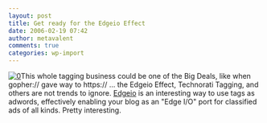 ```yaml
---
layout: post
title: Get ready for the Edgeio Effect
date: 2006-02-19 07:42
author: metavalent
comments: true
categories: wp-import
---
```

<!--Lead Photo --><a href="https://www.edgeio.com/"><img src="https://metavalent.info/images/edgeio.logo.gif" border="0" alt="0" /></a><!-- Commentary -->This whole tagging business could be one of the Big Deals, like when gopher:// gave way to https:// ... the Edgeio Effect, Technorati Tagging, and others are not trends to ignore. <a href="https://www.edgeio.com/">Edgeio</a> is an interesting way to use tags as adwords, effectively enabling your blog as an "Edge I/O" port for classified ads of all kinds.  Pretty interesting.
